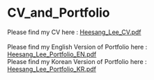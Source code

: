 # CV_and_Portfolio

Please find my CV here : [Heesang_Lee_CV.pdf](https://github.com/jasonheesanglee/CV_and_Portfolio/blob/main/Heesang%20Lee_CV.pdf)<br>
<br>
Please find my English Version of Portfolio here : [Heesang_Lee_Portfolio_EN.pdf](https://github.com/jasonheesanglee/CV_and_Portfolio/blob/main/Jason%20Heesang%20Lee%20Portfolio_EN.pdf)<br>
Please find my Korean Version of Portfolio here : [Heesang_Lee_Portfolio_KR.pdf](https://github.com/jasonheesanglee/CV_and_Portfolio/blob/main/Jason%20Heesang%20Lee%20Portfolio_KR.pdf)<br>

